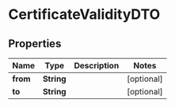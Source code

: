 

# CertificateValidityDTO

## Properties

Name | Type | Description | Notes
------------ | ------------- | ------------- | -------------
**from** | **String** |  |  [optional]
**to** | **String** |  |  [optional]



